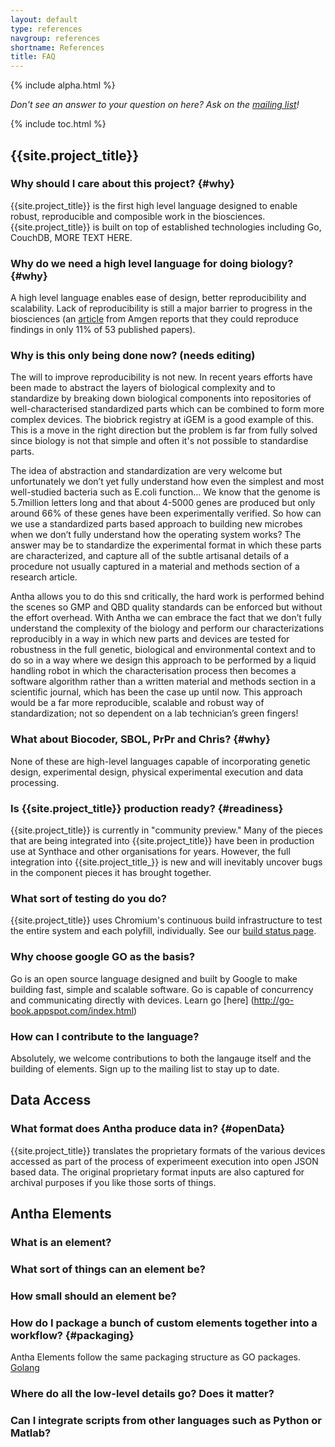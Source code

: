 ```yaml
---
layout: default
type: references
navgroup: references
shortname: References
title: FAQ
---
```


{% include alpha.html %}

*Don't see an answer to your question on here? Ask on the [mailing list](/discuss.html)!*

{% include toc.html %}

## {{site.project_title}}

### Why should I care about this project? {#why}

{{site.project_title}} is the first high level language designed to enable robust, reproducible and composible work in the biosciences. {{site.project_title}} is built on top of established technologies including Go, CouchDB, MORE TEXT HERE.

### Why do we need a high level language for doing biology? {#why}

A high level language enables ease of design, better reproducibility and scalability. Lack of reproducibility is still a major barrier to progress in the biosciences (an [article](http://www.nature.com/nature/journal/v483/n7391/full/483531a.html) from Amgen reports that they could reproduce findings in only 11% of 53 published papers). 

### Why is this only being done now? (needs editing)
The will to improve reproducibility is not new. In recent years efforts have been made to abstract the layers of biological complexity and to standardize by breaking down biological components into repositories of well-characterised standardized parts which can be combined to form more complex devices. The biobrick registry at iGEM is a good example of this. This is a move in the right direction but the problem is far from fully solved since biology is not that simple and often it's not possible to standardise parts.

The idea of abstraction and standardization are very welcome but unfortunately we don’t yet fully understand how even the simplest and most well-studied bacteria such as E.coli function… We know that the genome is 5.7million letters long and that about 4-5000 genes are produced but only around 66% of these genes have been experimentally verified. So how can we use a standardized parts based approach to building new microbes when we don’t fully understand how the operating system works? The answer may be to standardize the experimental format in which these parts are characterized, and capture all of the subtle artisanal details of a procedure not usually captured in a material and methods section of a research article.

Antha allows you to do this snd critically, the hard work is performed behind the scenes so GMP and QBD quality standards can be enforced but without the effort overhead. With Antha we can embrace the fact that we don’t fully understand the complexity of the biology and perform our characterizations reproducibly in a way in which new parts and devices are tested for robustness in the full genetic, biological and environmental context and to do so in a way where we design this approach to be performed by a liquid handling robot in which the characterisation process then becomes a software algorithm rather than a written material and methods section in a scientific journal, which has been the case up until now.  This approach would be a far more reproducible, scalable and robust way of standardization; not so dependent on a lab technician’s green fingers!


### What about Biocoder, SBOL, PrPr and Chris? {#why}

None of these are high-level languages capable of incorporating genetic design, experimental design, physical experimental execution and data processing.

### Is {{site.project_title}} production ready? {#readiness}

{{site.project_title}} is currently in "community preview." Many of the pieces that are being integrated into {{site.project_title}} have been in production use at Synthace and other organisations for years. However, the full integration into {{site.project_title_}} is new and will inevitably uncover bugs in the component pieces it has brought together.

### What sort of testing do you do?

{{site.project_title}} uses Chromium's continuous build infrastructure to test
the entire system and each polyfill, individually. See our [build status page](/build/).

### Why choose google GO as the basis?

Go is an open source language designed and built by Google to make building fast, simple and scalable software. Go is capable of concurrency and communicating directly with devices. Learn go [here] (http://go-book.appspot.com/index.html)

### How can I contribute to the language?
Absolutely, we welcome contributions to both the langauge itself and the building of elements. Sign up to the mailing list to stay up to date. 

## Data Access

### What format does Antha produce data in? {#openData}

{{site.project_title}} translates the proprietary formats of the various devices accessed as part of the process of 
experimeent execution into open JSON based data. The original proprietary format inputs are also captured for archival purposes if
you like those sorts of things.

## Antha Elements

### What is an element? 

### What sort of things can an element be?

### How small should an element be?

### How do I package a bunch of custom elements together into a workflow? {#packaging}

Antha Elements follow the same packaging structure as GO packages. [Golang](https://code.google.com/p/go-wiki/wiki/PackagePublishing)

### Where do all the low-level details go? Does it matter? 

### Can I integrate scripts from other languages such as Python or Matlab?

